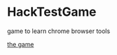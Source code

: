 # HackTestGame

game to learn chrome browser tools

[the game](http://redmikepumpkin.github.io/HackTestGame/game/index.html)
